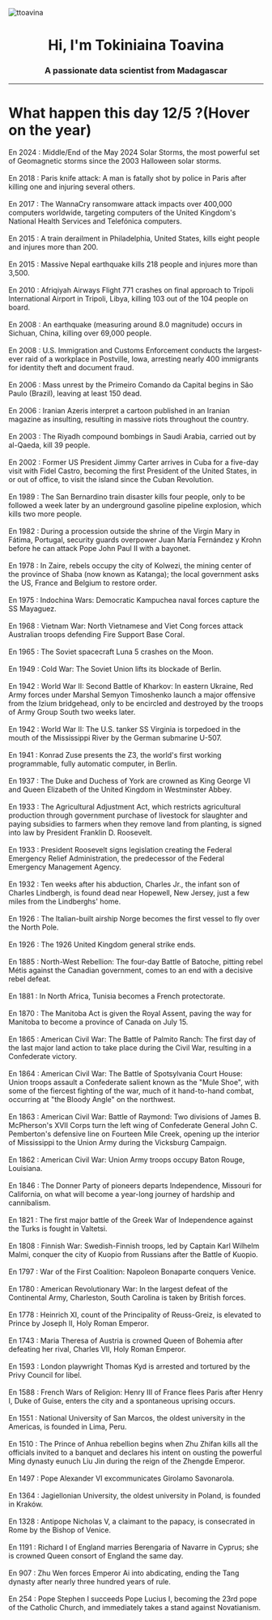 
<p align="left"> <img src="https://komarev.com/ghpvc/?username=ttoavina&label=Profile%20views&color=0e75b6&style=flat" alt="ttoavina" /> </p>
<h1 align="center">Hi, I'm Tokiniaina Toavina</h1>
<h3 align="center">A passionate data scientist from Madagascar</h3>
    
<hr/>
<h1> What happen this day 12/5 ?(Hover on the year)</h1>

En 2024 : Middle/End of the May 2024 Solar Storms, the most powerful set of Geomagnetic storms since the 2003 Halloween solar storms.
<br/><br/>
En 2018 : Paris knife attack: A man is fatally shot by police in Paris after killing one and injuring several others.
<br/><br/>
En 2017 : The WannaCry ransomware attack impacts over 400,000 computers worldwide, targeting computers of the United Kingdom's National Health Services and Telefónica computers.
<br/><br/>
En 2015 : A train derailment in Philadelphia, United States, kills eight people and injures more than 200.
<br/><br/>
En 2015 : Massive Nepal earthquake kills 218 people and injures more than 3,500.
<br/><br/>
En 2010 : Afriqiyah Airways Flight 771 crashes on final approach to Tripoli International Airport in Tripoli, Libya, killing 103 out of the 104 people on board.
<br/><br/>
En 2008 : An earthquake (measuring around 8.0 magnitude) occurs in Sichuan, China, killing over 69,000 people.
<br/><br/>
En 2008 : U.S. Immigration and Customs Enforcement conducts the largest-ever raid of a workplace in Postville, Iowa, arresting nearly 400 immigrants for identity theft and document fraud.
<br/><br/>
En 2006 : Mass unrest by the Primeiro Comando da Capital begins in São Paulo (Brazil), leaving at least 150 dead.
<br/><br/>
En 2006 : Iranian Azeris interpret a cartoon published in an Iranian magazine as insulting, resulting in massive riots throughout the country.
<br/><br/>
En 2003 : The Riyadh compound bombings in Saudi Arabia, carried out by al-Qaeda, kill 39 people.
<br/><br/>
En 2002 : Former US President Jimmy Carter arrives in Cuba for a five-day visit with Fidel Castro, becoming the first President of the United States, in or out of office, to visit the island since the Cuban Revolution.
<br/><br/>
En 1989 : The San Bernardino train disaster kills four people, only to be followed a week later by an underground gasoline pipeline explosion, which kills two more people.
<br/><br/>
En 1982 : During a procession outside the shrine of the Virgin Mary in Fátima, Portugal, security guards overpower Juan María Fernández y Krohn before he can attack Pope John Paul II with a bayonet.
<br/><br/>
En 1978 : In Zaire, rebels occupy the city of Kolwezi, the mining center of the province of Shaba (now known as Katanga); the local government asks the US, France and Belgium to restore order.
<br/><br/>
En 1975 : Indochina Wars: Democratic Kampuchea naval forces capture the SS Mayaguez.
<br/><br/>
En 1968 : Vietnam War: North Vietnamese and Viet Cong forces attack Australian troops defending Fire Support Base Coral.
<br/><br/>
En 1965 : The Soviet spacecraft Luna 5 crashes on the Moon.
<br/><br/>
En 1949 : Cold War: The Soviet Union lifts its blockade of Berlin.
<br/><br/>
En 1942 : World War II: Second Battle of Kharkov: In eastern Ukraine, Red Army forces under Marshal Semyon Timoshenko launch a major offensive from the Izium bridgehead, only to be encircled and destroyed by the troops of Army Group South two weeks later.
<br/><br/>
En 1942 : World War II: The U.S. tanker SS Virginia is torpedoed in the mouth of the Mississippi River by the German submarine U-507.
<br/><br/>
En 1941 : Konrad Zuse presents the Z3, the world's first working programmable, fully automatic computer, in Berlin.
<br/><br/>
En 1937 : The Duke and Duchess of York are crowned as King George VI and Queen Elizabeth of the United Kingdom in Westminster Abbey.
<br/><br/>
En 1933 : The Agricultural Adjustment Act, which restricts agricultural production through government purchase of livestock for slaughter and paying subsidies to farmers when they remove land from planting, is signed into law by President Franklin D. Roosevelt.
<br/><br/>
En 1933 : President Roosevelt signs legislation creating the Federal Emergency Relief Administration, the predecessor of the Federal Emergency Management Agency.
<br/><br/>
En 1932 : Ten weeks after his abduction, Charles Jr., the infant son of Charles Lindbergh, is found dead near Hopewell, New Jersey, just a few miles from the Lindberghs' home.
<br/><br/>
En 1926 : The Italian-built airship Norge becomes the first vessel to fly over the North Pole.
<br/><br/>
En 1926 : The 1926 United Kingdom general strike ends.
<br/><br/>
En 1885 : North-West Rebellion: The four-day Battle of Batoche, pitting rebel Métis against the Canadian government, comes to an end with a decisive rebel defeat.
<br/><br/>
En 1881 : In North Africa, Tunisia becomes a French protectorate.
<br/><br/>
En 1870 : The Manitoba Act is given the Royal Assent, paving the way for Manitoba to become a province of Canada on July 15.
<br/><br/>
En 1865 : American Civil War: The Battle of Palmito Ranch: The first day of the last major land action to take place during the Civil War, resulting in a Confederate victory.
<br/><br/>
En 1864 : American Civil War: The Battle of Spotsylvania Court House: Union troops assault a Confederate salient known as the "Mule Shoe", with some of the fiercest fighting of the war, much of it hand-to-hand combat, occurring at "the Bloody Angle" on the northwest.
<br/><br/>
En 1863 : American Civil War: Battle of Raymond: Two divisions of James B. McPherson's XVII Corps turn the left wing of Confederate General John C. Pemberton's defensive line on Fourteen Mile Creek, opening up the interior of Mississippi to the Union Army during the Vicksburg Campaign.
<br/><br/>
En 1862 : American Civil War: Union Army troops occupy Baton Rouge, Louisiana.
<br/><br/>
En 1846 : The Donner Party of pioneers departs Independence, Missouri for California, on what will become a year-long journey of hardship and cannibalism.
<br/><br/>
En 1821 : The first major battle of the Greek War of Independence against the Turks is fought in Valtetsi.
<br/><br/>
En 1808 : Finnish War: Swedish-Finnish troops, led by Captain Karl Wilhelm Malmi, conquer the city of Kuopio from Russians after the Battle of Kuopio.
<br/><br/>
En 1797 : War of the First Coalition: Napoleon Bonaparte conquers Venice.
<br/><br/>
En 1780 : American Revolutionary War: In the largest defeat of the Continental Army, Charleston, South Carolina is taken by British forces.
<br/><br/>
En 1778 : Heinrich XI, count of the Principality of Reuss-Greiz, is elevated to Prince by Joseph II, Holy Roman Emperor.
<br/><br/>
En 1743 : Maria Theresa of Austria is crowned Queen of Bohemia after defeating her rival, Charles VII, Holy Roman Emperor.
<br/><br/>
En 1593 : London playwright Thomas Kyd is arrested and tortured by the Privy Council for libel.
<br/><br/>
En 1588 : French Wars of Religion: Henry III of France flees Paris after Henry I, Duke of Guise, enters the city and a spontaneous uprising occurs.
<br/><br/>
En 1551 : National University of San Marcos, the oldest university in the Americas, is founded in Lima, Peru.
<br/><br/>
En 1510 : The Prince of Anhua rebellion begins when Zhu Zhifan kills all the officials invited to a banquet and declares his intent on ousting the powerful Ming dynasty eunuch Liu Jin during the reign of the Zhengde Emperor.
<br/><br/>
En 1497 : Pope Alexander VI excommunicates Girolamo Savonarola.
<br/><br/>
En 1364 : Jagiellonian University, the oldest university in Poland, is founded in Kraków.
<br/><br/>
En 1328 : Antipope Nicholas V, a claimant to the papacy, is consecrated in Rome by the Bishop of Venice.
<br/><br/>
En 1191 : Richard I of England marries Berengaria of Navarre in Cyprus; she is crowned Queen consort of England the same day.
<br/><br/>
En 907 : Zhu Wen forces Emperor Ai into abdicating, ending the Tang dynasty after nearly three hundred years of rule.
<br/><br/>
En 254 : Pope Stephen I succeeds Pope Lucius I, becoming the 23rd pope of the Catholic Church, and immediately takes a stand against Novatianism.
<br/><br/>
